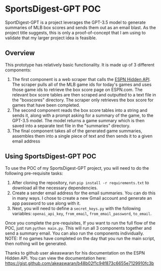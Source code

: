 # SportsDigest-GPT POC

SportDigest-GPT is a project leverages the GPT-3.5 model to generate summaries of MLB box scores and sends them out as an email blast. As the project title suggests, this is only a proof-of-concept that I am using to validate that my larger project idea is feasible.

## Overview
This prototype has relatively basic functionality. It is made up of 3 different components:

1. The first component is a web scraper that calls the [ESPN Hidden API](https://gist.github.com/akeaswaran/b48b02f1c94f873c6655e7129910fc3b). The scraper pulls all of the MLB game ids for today's games and uses those game ids to retrieve the box score page on ESPN.com. The relevant box score tables are then scraped and outputted to a text file in the "boxscores" directory. The scraper only retrieves the box score for games that have been completed.
2. The second component reads the box score tables into a string and sends it, along with a prompt asking for a summary of the game, to the GPT-3.5 model. The model returns a game summary which is then saved into a separate text file in the "summaries" directory.
3. The final component takes all of the generated game summaries, assembles them into a single piece of text and then sends it to a given email address

## Using SportsDigest-GPT POC
To use the POC of my SportsDigest-GPT project, you will need to do the following pre-requisite tasks:
1. After cloning the repository, run `pip install -r requirements.txt` to download all the necessary dependencies.
2. Create a sender email address for the email summaries. You can do this in many ways. I chose to create a new Gmail account and generate an app password to use along with it. 
3. Next, you will need to define a `secret_keys.py` with the following variables:  `openai_api_key`, `from_email`, `from_email_password`, `to_email`.

Once you complete the pre-requisites, If you want to run the full flow of the POC, just run `python main.py`. This will run all 3 components together and send a summary email. You can also run the components individually. NOTE: If no games have completed on the day that you run the main script, then nothing will be generated.

Thanks to github user akeaswaran for his documentation on the ESPN Hidden API. You can view the documentation here: https://gist.github.com/akeaswaran/b48b02f1c94f873c6655e7129910fc3b
